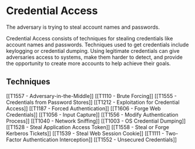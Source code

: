 # Credential Access

The adversary is trying to steal account names and passwords.

Credential Access consists of techniques for stealing credentials like account names and passwords. Techniques used to get credentials include keylogging or credential dumping. Using legitimate credentials can give adversaries access to systems, make them harder to detect, and provide the opportunity to create more accounts to help achieve their goals.

## Techniques

[[T1557 - Adversary-in-the-Middle]]
[[T1110 - Brute Forcing]]
[[T1555 - Credentials from Password Stores]]
[[T1212 - Exploitation for Credential Access]]
[[T1187 - Forced Authentication]]
[[T1606 - Forge Web Credentials]]
[[T1056 - Input Capture]]
[[T1556 - Modify Authentication Process]]
[[T1040 - Network Sniffing]]
[[T1003 - OS Credential Dumping]]
[[T1528 - Steal Application Access Token]]
[[T1558 - Steal or Forge Kerberos Tickets]]
[[T1539 - Steal Web Session Cookie]]
[[T1111 - Two-Factor Authentication Interception]]
[[T1552 - Unsecured Credentials]]